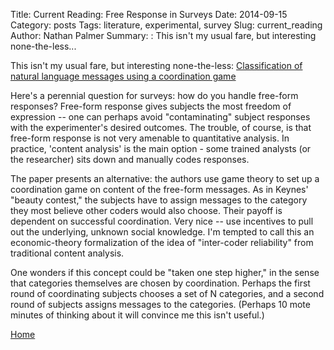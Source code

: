 Title: Current Reading: Free Response in Surveys 
Date: 2014-09-15
Category: posts
Tags: literature, experimental, survey
Slug: current_reading 
Author: Nathan Palmer
Summary: : This isn't my usual fare, but interesting none-the-less... 

This isn't my usual fare, but interesting none-the-less: [Classification of natural language messages using a coordination game](http://scholar.google.com/citations?view_op=view_citation&hl=en&user=Dy_XT9UAAAAJ&citation_for_view=Dy_XT9UAAAAJ:QIV2ME_5wuYC)

Here's a perennial question for surveys: how do you handle free-form responses? Free-form response gives subjects the most freedom of expression -- one can perhaps avoid "contaminating" subject responses with the experimenter's desired outcomes. The trouble, of course, is that free-form response is not very amenable to quantitative analysis. In practice, 'content analysis' is the main option - some trained analysts (or the researcher) sits down and manually codes responses.

The paper presents an alternative: the authors use game theory to set up a coordination game on content of the free-form messages. As in Keynes' "beauty contest," the subjects have to assign messages to the category they most believe other coders would also choose. Their payoff is dependent on successful coordination. Very nice -- use incentives to pull out the underlying, unknown social knowledge. I'm tempted to call this an economic-theory formalization of the idea of "inter-coder reliability" from traditional content analysis. 

One wonders if this concept could be "taken one step higher," in the sense that categories themselves are chosen by coordination. Perhaps the first round of coordinating subjects chooses a set of N categories, and a second round of subjects assigns messages to the categories. (Perhaps 10 mote minutes of thinking about it will convince me this isn't useful.)


[Home](http://npalmer.github.io/)
